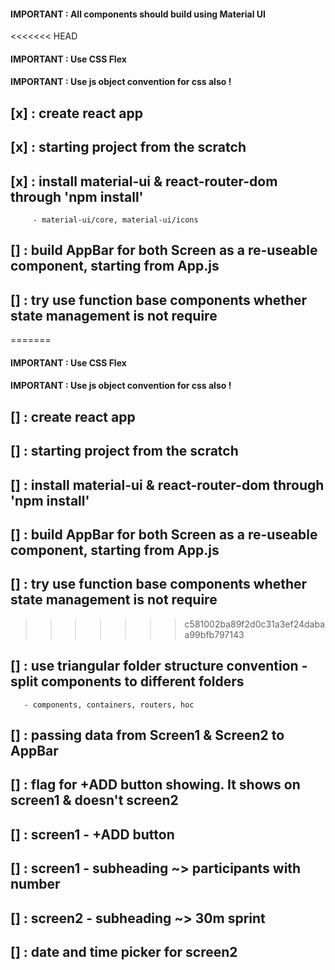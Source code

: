 #### IMPORTANT : All components should build using Material UI
<<<<<<< HEAD

#### IMPORTANT : Use CSS Flex

#### IMPORTANT : Use js object convention for css also !

## [x] : create react app

## [x] : starting project from the scratch

## [x] : install material-ui & react-router-dom through 'npm install'

         - material-ui/core, material-ui/icons

## [] : build AppBar for both Screen as a re-useable component, starting from App.js

## [] : try use function base components whether state management is not require

=======
#### IMPORTANT : Use CSS Flex
#### IMPORTANT : Use js object convention for css also !

## [] : create react app

## [] : starting project from the scratch

## [] : install material-ui & react-router-dom through 'npm install'

## [] : build AppBar for both Screen as a re-useable component, starting from App.js

## [] : try use function base components whether state management is not require

>>>>>>> c581002ba89f2d0c31a3ef24dabaa99bfb797143
## [] : use triangular folder structure convention - split components to different folders

       - components, containers, routers, hoc

## [] : passing data from Screen1 & Screen2 to AppBar

## [] : flag for +ADD button showing. It shows on screen1 & doesn't screen2

## [] : screen1 - +ADD button

## [] : screen1 - subheading ~> participants with number

## [] : screen2 - subheading ~> 30m sprint

## [] : date and time picker for screen2
